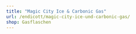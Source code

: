 ```yaml
---
title: "Magic City Ice & Carbonic Gas"
url: /endicott/magic-city-ice-und-carbonic-gas/
shop: Gasflaschen
---
```

